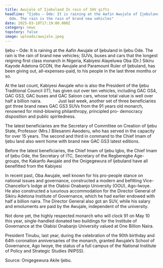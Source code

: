 ```yaml
---
title: Awujale of Ijebuland In rain of SUV gifts
headline: "Ijebu – Ode: It is raining at the Aafin Awujale of Ijebuland in Ijebu
  Ode. The rain is the rain of brand new vehicles"
date: 2025-03-10T17:19:00.000Z
category: news
topstory: false
image: uploads/awujale.jpeg
---
```

Ijebu – Ode: It is raining at the Aafin Awujale of Ijebuland in Ijebu Ode. The rain is the rain of brand new vehicles; SUVs, buses and cars that the longest reigning first class monarch in Nigeria, Kabiyesi Alayeluwa Oba (Dr.) Sikiru Kayode Adetona GCON, the Awujale and Paramount Ruler of Ijebuland, has been giving out, all-expenses-paid, to his people in the last three months or so.

At the last count, Kabiyesi Awujale who is also the President of the Ijebu Traditional Council (IT), has given out over ten vehicles, including GAC GS4, GAC GS3, GAC buses and GAC Saloon cars, whose total value is well over half a billion naira.             
Just last week, another set of three beneficiaries got three brand news GAC GS3 SUVs from the 91 years old monarch, renowned for mind-blowing philanthropy, principled pro- democracy disposition and public spiritedness.

The latest beneficiaries are the Secretary of Committee on Creation of Ijebu State, Professor (Mrs.) Bilesanmi Awoderu, who has served in the capacity for over 15 years. The second and third in command to the Chief Imam of Ijebu land also went home with brand new GAC GS3 latest editions.

Before the latest beneficiaries, the Chief Imam of Ijebu Igbo, the Chief Imam of Ijebu Ode, the Secretary of ITC, Secretary of the Regberegbe Age-groups, the Kakanfo Awujale and the Onigegewura of Ijebuland have all benefitted from the Kabiyesi

In recent past, Oba Awujale, well known for his pro-people stance on national issues and governance, constructed a modern and befitting Vice-Chancellor’s lodge at the Olabisi Onabanjo University (OOU), Ago-Iwoye. 
He also constructed a luxurious accommodation for the Director General of Sikiru Adetona Institute of Governance, which he had earlier endowed with half a billion naira. The Director General also got an SUV, while his salary and emoluments are paid by the Awujale, independent of the university.

Not done yet, the highly respected monarch who will clock 91 on May 10 this year, single-handled donated two buildings for the Institute of Governance at the Olabisi Onabanjo University valued at One Billion Naira.

President Tinubu, last year, during the celebration of the 90th birthday and 64th coronation anniversaries of the monarch, granted Awujale’s School of Governance, Ago Iwoye, the status of a full campus of the National Institute of Policy and Strategic Studies (NIPSS).

Source: Onigegewura Akile Ijebu.
